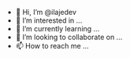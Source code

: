 - 👋 Hi, I’m @ilajedev
- 👀 I’m interested in ...
- 🌱 I’m currently learning ...
- 💞️ I’m looking to collaborate on ...
- 📫 How to reach me ...

<!---
ilajedev/ilajedev is a ✨ special ✨ repository because its `README.md` (this file) appears on your GitHub profile.
You can click the Preview link to take a look at your changes.
--->
